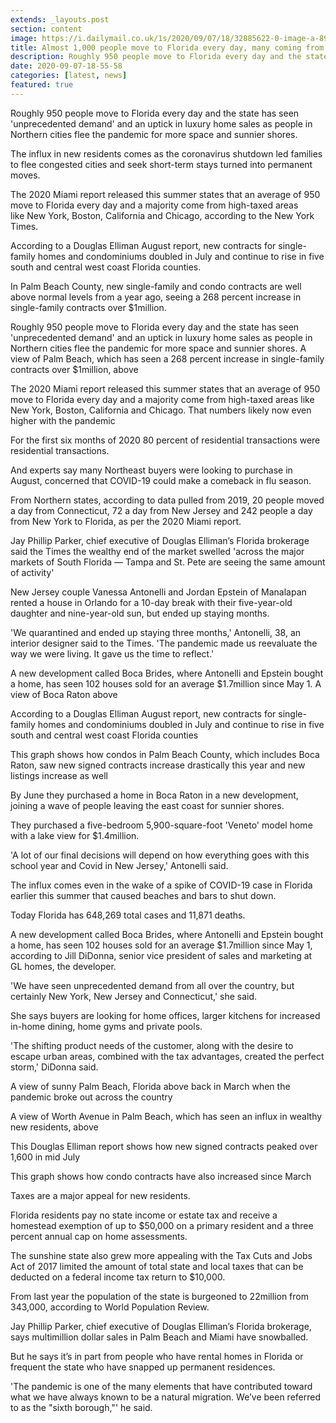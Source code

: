 ```yaml
---
extends: _layouts.post
section: content
image: https://i.dailymail.co.uk/1s/2020/09/07/18/32885622-0-image-a-89_1599500638449.jpg 
title: Almost 1,000 people move to Florida every day, many coming from Northern cities amid pandemic 
description: Roughly 950 people move to Florida every day and the state has seen unprecedented demand and an uptick in luxury home sales as people in Northern cities flee the pandemic. 
date: 2020-09-07-18-55-58 
categories: [latest, news] 
featured: true 
--- 
```

Roughly 950 people move to Florida every day and the state has seen 'unprecedented demand' and an uptick in luxury home sales as people in Northern cities flee the pandemic for more space and sunnier shores. 

The influx in new residents comes as the coronavirus shutdown led families to flee congested cities and seek short-term stays turned into permanent moves.

The 2020 Miami report released this summer states that an average of 950 move to Florida every day and a majority come from high-taxed areas like New York, Boston, California and Chicago, according to the New York Times.

According to a Douglas Elliman August report, new contracts for single-family homes and condominiums doubled in July and continue to rise in five south and central west coast Florida counties. 

In Palm Beach County, new single-family and condo contracts are well above normal levels from a year ago, seeing a 268 percent increase in single-family contracts over $1million. 

Roughly 950 people move to Florida every day and the state has seen 'unprecedented demand' and an uptick in luxury home sales as people in Northern cities flee the pandemic for more space and sunnier shores. A view of Palm Beach, which has seen a 268 percent increase in single-family contracts over $1million, above

The 2020 Miami report released this summer states that an average of 950 move to Florida every day and a majority come from high-taxed areas like New York, Boston, California and Chicago. That numbers likely now even higher with the pandemic

For the first six months of 2020 80 percent of residential transactions were residential transactions. 

And experts say many Northeast buyers were looking to purchase in August, concerned that COVID-19 could make a comeback in flu season.

From Northern states, according to data pulled from 2019, 20 people moved a day from Connecticut, 72 a day from New Jersey and 242 people a day from New York to Florida, as per the 2020 Miami report. 

Jay Phillip Parker, chief executive of Douglas Elliman’s Florida brokerage said the Times the wealthy end of the market swelled 'across the major markets of South Florida — Tampa and St. Pete are seeing the same amount of activity'   

New Jersey couple Vanessa Antonelli and Jordan Epstein of Manalapan rented a house in Orlando for a 10-day break with their five-year-old daughter and nine-year-old sun, but ended up staying months.

'We quarantined and ended up staying three months,' Antonelli, 38, an interior designer said to the Times. 'The pandemic made us reevaluate the way we were living. It gave us the time to reflect.'

A new development called Boca Brides, where Antonelli and Epstein bought a home, has seen 102 houses sold for an average $1.7million since May 1. A view of Boca Raton above 

According to a Douglas Elliman August report, new contracts for single-family homes and condominiums doubled in July and continue to rise in five south and central west coast Florida counties

This graph shows how condos in Palm Beach County, which includes Boca Raton, saw new signed contracts increase drastically this year and new listings increase as well

By June they purchased a home in Boca Raton in a new development, joining a wave of people leaving the east coast for sunnier shores.

They purchased a five-bedroom 5,900-square-foot 'Veneto' model home with a lake view for $1.4million.

'A lot of our final decisions will depend on how everything goes with this school year and Covid in New Jersey,' Antonelli said.   

The influx comes even in the wake of a spike of COVID-19 case in Florida earlier this summer that caused beaches and bars to shut down. 

Today Florida has 648,269 total cases and 11,871 deaths. 

A new development called Boca Brides, where Antonelli and Epstein bought a home, has seen 102 houses sold for an average $1.7million since May 1, according to Jill DiDonna, senior vice president of sales and marketing at GL homes, the developer.

'We have seen unprecedented demand from all over the country, but certainly New York, New Jersey and Connecticut,' she said.

She says buyers are looking for home offices, larger kitchens for increased in-home dining, home gyms and private pools.

'The shifting product needs of the customer, along with the desire to escape urban areas, combined with the tax advantages, created the perfect storm,' DiDonna said. 

A view of sunny Palm Beach, Florida above back in March when the pandemic broke out across the country

A view of Worth Avenue in Palm Beach, which has seen an influx in wealthy new residents, above

This Douglas Elliman report shows how new signed contracts peaked over 1,600 in mid July

This graph shows how condo contracts have also increased since March

Taxes are a major appeal for new residents.

Florida residents pay no state income or estate tax and receive a homestead exemption of up to $50,000 on a primary resident and a three percent annual cap on home assessments.

The sunshine state also grew more appealing with the Tax Cuts and Jobs Act of 2017 limited the amount of total state and local taxes that can be deducted on a federal income tax return to $10,000.

From last year the population of the state is burgeoned to 22million from 343,000, according to World Population Review.

Jay Phillip Parker, chief executive of Douglas Elliman’s Florida brokerage, says multimillion dollar sales in Palm Beach and Miami have snowballed.

But he says it’s in part from people who have rental homes in Florida or frequent the state who have snapped up permanent residences.

'The pandemic is one of the many elements that have contributed toward what we have always known to be a natural migration. We’ve been referred to as the "sixth borough,"' he said. 





